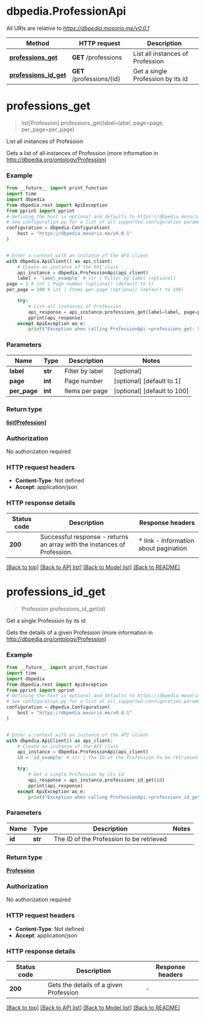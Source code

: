# dbpedia.ProfessionApi

All URIs are relative to *https://dbpedia.mosorio.me/v0.0.1*

Method | HTTP request | Description
------------- | ------------- | -------------
[**professions_get**](ProfessionApi.md#professions_get) | **GET** /professions | List all instances of Profession
[**professions_id_get**](ProfessionApi.md#professions_id_get) | **GET** /professions/{id} | Get a single Profession by its id


# **professions_get**
> list[Profession] professions_get(label=label, page=page, per_page=per_page)

List all instances of Profession

Gets a list of all instances of Profession (more information in http://dbpedia.org/ontology/Profession)

### Example

```python
from __future__ import print_function
import time
import dbpedia
from dbpedia.rest import ApiException
from pprint import pprint
# Defining the host is optional and defaults to https://dbpedia.mosorio.me/v0.0.1
# See configuration.py for a list of all supported configuration parameters.
configuration = dbpedia.Configuration(
    host = "https://dbpedia.mosorio.me/v0.0.1"
)


# Enter a context with an instance of the API client
with dbpedia.ApiClient() as api_client:
    # Create an instance of the API class
    api_instance = dbpedia.ProfessionApi(api_client)
    label = 'label_example' # str | Filter by label (optional)
page = 1 # int | Page number (optional) (default to 1)
per_page = 100 # int | Items per page (optional) (default to 100)

    try:
        # List all instances of Profession
        api_response = api_instance.professions_get(label=label, page=page, per_page=per_page)
        pprint(api_response)
    except ApiException as e:
        print("Exception when calling ProfessionApi->professions_get: %s\n" % e)
```

### Parameters

Name | Type | Description  | Notes
------------- | ------------- | ------------- | -------------
 **label** | **str**| Filter by label | [optional] 
 **page** | **int**| Page number | [optional] [default to 1]
 **per_page** | **int**| Items per page | [optional] [default to 100]

### Return type

[**list[Profession]**](Profession.md)

### Authorization

No authorization required

### HTTP request headers

 - **Content-Type**: Not defined
 - **Accept**: application/json

### HTTP response details
| Status code | Description | Response headers |
|-------------|-------------|------------------|
**200** | Successful response - returns an array with the instances of Profession. |  * link - Information about pagination <br>  |

[[Back to top]](#) [[Back to API list]](../README.md#documentation-for-api-endpoints) [[Back to Model list]](../README.md#documentation-for-models) [[Back to README]](../README.md)

# **professions_id_get**
> Profession professions_id_get(id)

Get a single Profession by its id

Gets the details of a given Profession (more information in http://dbpedia.org/ontology/Profession)

### Example

```python
from __future__ import print_function
import time
import dbpedia
from dbpedia.rest import ApiException
from pprint import pprint
# Defining the host is optional and defaults to https://dbpedia.mosorio.me/v0.0.1
# See configuration.py for a list of all supported configuration parameters.
configuration = dbpedia.Configuration(
    host = "https://dbpedia.mosorio.me/v0.0.1"
)


# Enter a context with an instance of the API client
with dbpedia.ApiClient() as api_client:
    # Create an instance of the API class
    api_instance = dbpedia.ProfessionApi(api_client)
    id = 'id_example' # str | The ID of the Profession to be retrieved

    try:
        # Get a single Profession by its id
        api_response = api_instance.professions_id_get(id)
        pprint(api_response)
    except ApiException as e:
        print("Exception when calling ProfessionApi->professions_id_get: %s\n" % e)
```

### Parameters

Name | Type | Description  | Notes
------------- | ------------- | ------------- | -------------
 **id** | **str**| The ID of the Profession to be retrieved | 

### Return type

[**Profession**](Profession.md)

### Authorization

No authorization required

### HTTP request headers

 - **Content-Type**: Not defined
 - **Accept**: application/json

### HTTP response details
| Status code | Description | Response headers |
|-------------|-------------|------------------|
**200** | Gets the details of a given Profession |  -  |

[[Back to top]](#) [[Back to API list]](../README.md#documentation-for-api-endpoints) [[Back to Model list]](../README.md#documentation-for-models) [[Back to README]](../README.md)

